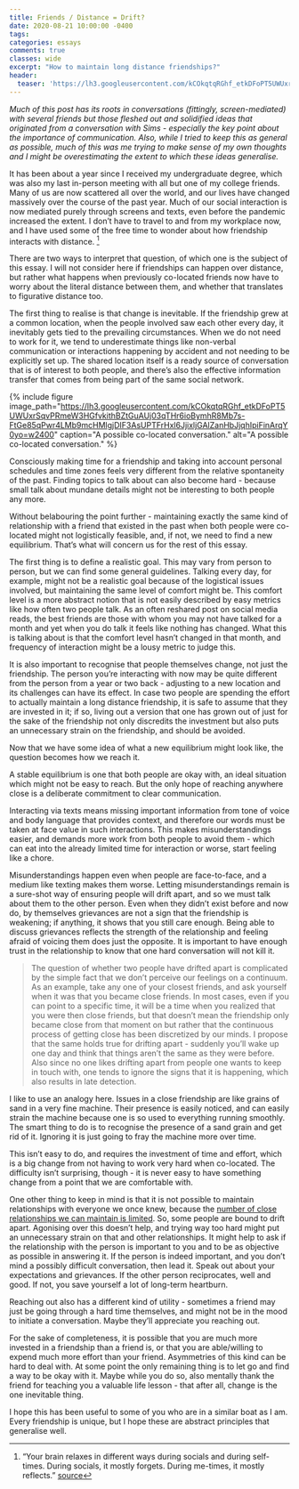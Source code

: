 ```yaml
---
title: Friends / Distance = Drift?
date: 2020-08-21 10:00:00 -0400
tags:
categories: essays
comments: true
classes: wide
excerpt: "How to maintain long distance friendships?"
header:
  teaser: 'https://lh3.googleusercontent.com/kCOkqtqRGhf_etkDFoPT5UWUxrSqvPRmeW3HGfvkithBZtGuAUj03qTHr6ioBymhR8Mb7s-FtGe85qPwr4LMb9mcHMlgjDIF3AsUPTFrHxl6JjixljGAlZanHbJjqhIpiFinArqY0yo=w2400'
---
```

*Much of this post has its roots in conversations (fittingly, screen-mediated) with several friends but those fleshed out and solidified ideas that originated from a conversation with Sims - especially the key point about the importance of communication. Also, while I tried to keep this as general as possible, much of this was me trying to make sense of my own thoughts and I might be overestimating the extent to which these ideas generalise.*

It has been about a year since I received my undergraduate degree, which was also my last in-person meeting with all but one of my college friends. Many of us are now scattered all over the world, and our lives have changed massively over the course of the past year. Much of our social interaction is now mediated purely through screens and texts, even before the pandemic increased the extent. I don’t have to travel to and from my workplace now, and I have used some of the free time to wonder about how friendship interacts with distance. [^1]

There are two ways to interpret that question, of which one is the subject of this essay. I will not consider here if friendships can happen over distance, but rather what happens when previously co-located friends now have to worry about the literal distance between them, and whether that translates to figurative distance too.

The first thing to realise is that change is inevitable. If the friendship grew at a common location, when the people involved saw each other every day, it inevitably gets tied to the prevailing circumstances. When we do not need to work for it, we tend to underestimate things like non-verbal communication or interactions happening by accident and not needing to be explicitly set up. The shared location itself is a ready source of conversation that is of interest to both people, and there’s also the effective information transfer that comes from being part of the same social network.

{% include figure image_path="https://lh3.googleusercontent.com/kCOkqtqRGhf_etkDFoPT5UWUxrSqvPRmeW3HGfvkithBZtGuAUj03qTHr6ioBymhR8Mb7s-FtGe85qPwr4LMb9mcHMlgjDIF3AsUPTFrHxl6JjixljGAlZanHbJjqhIpiFinArqY0yo=w2400" caption="A possible co-located conversation." alt="A possible co-located conversation." %}

Consciously making time for a friendship and taking into account personal schedules and time zones feels very different from the relative spontaneity of the past. Finding topics to talk about can also become hard - because small talk about mundane details might not be interesting to both people any more. 

Without belabouring the point further - maintaining exactly the same kind of relationship with a friend that existed in the past when both people were co-located might not logistically feasible, and, if not, we need to find a new equilibrium. That’s what will concern us for the rest of this essay.

The first thing is to define a realistic goal. This may vary from person to person, but we can find some general guidelines. Talking every day, for example, might not be a realistic goal because of the logistical issues involved, but maintaining the same level of comfort might be. This comfort level is a more abstract notion that is not easily described by easy metrics like how often two people talk. As an often reshared post on social media reads, the best friends are those with whom you may not have talked for a month and yet when you do talk it feels like nothing has changed. What this is talking about is that the comfort level hasn’t changed in that month, and frequency of interaction might be a lousy metric to judge this.

It is also important to recognise that people themselves change, not just the friendship. The person you’re interacting with now may be quite different from the person from a year or two back - adjusting to a new location and its challenges can  have its effect. In case two people are spending the effort to actually maintain a long distance friendship, it is safe to assume that they are invested in it; if so, living out a version that one has grown out of just for the sake of the friendship not only discredits the investment but also puts an unnecessary strain on the friendship, and should be avoided.

Now that we have some idea of what a new equilibrium might look like, the question becomes how we reach it.

A stable equilibrium is one that both people are okay with, an ideal situation which might not be easy to reach. But the only hope of reaching anywhere close is a deliberate commitment to clear communication.

Interacting via texts means missing important information from tone of voice and body language that provides context, and therefore our words must be taken at face value in such interactions. This makes misunderstandings easier, and demands more work from both people to avoid them - which can eat into the already limited time for interaction or worse, start feeling like a chore.

Misunderstandings happen even when people are face-to-face, and a medium like texting makes them worse. Letting misunderstandings remain is a sure-shot way of ensuring people will drift apart, and so we must talk about them to the other person. Even when they didn’t exist before and now do, by themselves grievances are not a sign that the friendship is weakening; if anything, it shows that you still care enough. Being able to discuss grievances reflects the strength of the relationship and feeling afraid of voicing them does just the opposite. It is important to have enough trust in the relationship to know that one hard conversation will not kill it. 

> The question of whether two people have drifted apart is complicated by the simple fact that we don’t perceive our feelings on a continuum. As an example, take any one of your closest friends, and ask yourself when it was that you became close friends. In most cases, even if you can point to a specific time, it will be a time when you realized that you were then close friends, but that doesn’t mean the friendship only became close from that moment on but rather that the continuous process of getting close has been discretized by our minds. I propose that the same holds true for drifting apart - suddenly you’ll wake up one day and think that things aren’t the same as they were before. Also since no one likes drifting apart from people one wants to keep in touch with, one tends to ignore the signs that it is happening, which also results in late detection.

I like to use an analogy here. Issues in a close friendship are like grains of sand in a very fine machine. Their presence is easily noticed, and can easily strain the machine because one is so used to everything running smoothly. The smart thing to do is to recognise the presence of a sand grain and get rid of it. Ignoring it is just going to fray the machine more over time. 

This isn’t easy to do, and requires the investment of time and effort, which is a big change from not having to work very hard when co-located. The difficulty isn’t surprising, though - it is never easy to have something change from a point that we are comfortable with.

One other thing to keep in mind is that it is not possible to maintain relationships with everyone we once knew, because the [number of close relationships we can maintain is limited](https://www.wikiwand.com/en/Dunbar%27s_number). So, some people are bound to drift apart. Agonising over this doesn’t help, and trying way too hard might put an unnecessary strain on that and other relationships. It might help to ask if the relationship with the person is important to you and to be as objective as possible in answering it. If the person is indeed important, and you don’t mind a possibly difficult conversation, then lead it. Speak out about your expectations and grievances. If the other person reciprocates, well and good. If not, you save yourself a lot of long-term heartburn.

Reaching out also has a different kind of utility - sometimes a friend may just be going through a hard time themselves, and might not be in the mood to initiate a conversation. Maybe they’ll appreciate you reaching out. 

For the sake of completeness, it is possible that you are much more invested in a friendship than a friend is, or that you are able/willing to expend much more effort than your friend. Asymmetries of this kind can be hard to deal with. At some point the only remaining thing is to let go and find a way to be okay with it. Maybe while you do so, also mentally thank the friend for teaching you a valuable life lesson - that after all, change is the one inevitable thing.

I hope this has been useful to some of you who are in a similar boat as I am. Every friendship is unique, but I hope these are abstract principles that generalise well.  

[^1]: “Your brain relaxes in different ways during socials and during self-times. During socials, it mostly forgets. During me-times, it mostly reflects.” [source](https://qr.ae/pNKbYA)
